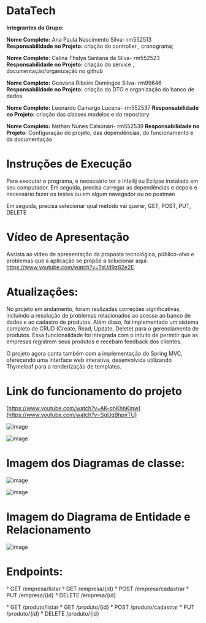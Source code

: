 # DataTech
**Integrantes do Grupo:**

**Nome Completo:** Ana Paula Nascimento Silva- rm552513
**Responsabilidade no Projeto:** criação do controller , cronograma;

**Nome Completo:** Calina Thalya Santana da Silva- rm552523
**Responsabilidade no Projeto:** criação do service , documentação/organização no github

**Nome Completo:** Geovana Ribeiro Domingos Silva- rm99646
**Responsabilidade no Projeto:** criação do DTO e organização do banco de dados

**Nome Completo:** Leonardo Camargo Lucena- rm552537
**Responsabilidade no Projeto:** criação das classes modelos e do repository

**Nome Completo:** Nathan Nunes Calsonari- rm552539
**Responsabilidade no Projeto:** Configuração do projeto, das dependências, do funcionamento e da documentação

# Instruções de Execução
Para executar o programa, é necessário ter o Intellij ou Eclipse instalado em seu computador. Em seguida, precisa carregar as dependências e depois é necessário fazer os testes ou em algum navegador ou no postman

Em seguida, precisa selecionar qual método vai querer, GET, POST, PUT, DELETE

# Vídeo de Apresentação
Assista ao vídeo de apresentação da proposta tecnológica, público-alvo e problemas que a aplicação se propõe a solucionar aqui: https://www.youtube.com/watch?v=TsUd9z82e2E.

# Atualizaçôes:
No projeto em andamento, foram realizadas correções significativas, incluindo a resolução de problemas relacionados ao acesso ao banco de dados e ao cadastro de produtos. Além disso, foi implementado um sistema completo de CRUD (Create, Read, Update, Delete) para o gerenciamento de produtos. Essa funcionalidade foi integrada com o intuito de permitir que as empresas registrem seus produtos e recebam feedback dos clientes.

O projeto agora conta também com a implementação do Spring MVC, oferecendo uma interface web interativa, desenvolvida utilizando Thymeleaf para a renderização de templates.

# Link do funcionamento do projeto
[https://www.youtube.com/watch?v=AK-qhKhhKmw](https://www.youtube.com/watch?v=SqUqBhpirTU)

![image](https://github.com/user-attachments/assets/57272769-4288-4b93-a761-03a40467fb1d)

![image](https://github.com/user-attachments/assets/d8e91cb2-bffc-4283-a726-a3a3806bf856)

# Imagem dos Diagramas de classe:
![image](https://github.com/NathanNunesCalsonari/JavaAdvanced_Sprint2/assets/130010914/c787ba51-d6e9-449f-82c0-b08eab6d44bf)

![image](https://github.com/NathanNunesCalsonari/JavaAdvanced_Sprint2/assets/130010914/c6968ffc-ac64-4226-b28a-c804ee2324cb)

# Imagem do Diagrama de Entidade e Relacionamento
![image](https://github.com/NathanNunesCalsonari/JavaAdvanced_Sprint2/assets/130010914/4b612fc8-8035-4ee5-b3b9-03d147687718)

# Endpoints:
° GET /empresa/listar
° GET /empresa/{id}
° POST /empresa/cadastrar
° PUT /empresa/{id}
° DELETE /empresa/{id}

° GET /produto/listar
° GET /produto/{id}
° POST /produto/cadastrar
° PUT /produto/{id}
° DELETE /produto/{id}
